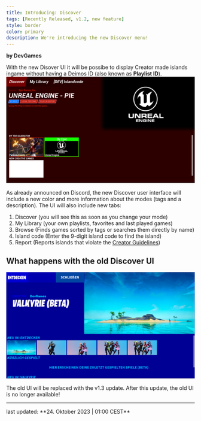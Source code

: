```yaml
---
title: Introducing: Discover
tags: [Recently Released, v1.2, new feature]
style: border
color: primary
description: We're introducing the new Discover menu!
---
```


**by DevGames**

With the new Disover UI it will be possibe to display Creator made islands ingame without having a Deimos ID (also known as **Playlist ID**).
![New Discover UI](https://github.com/DevniteCreative/Styleon/blob/main/assets/NewDiscover.png?raw=true)

As already announced on Discord, the new Discover user interface will include a new color and more information about the modes (tags and a description). The UI will also include new tabs:

1. Discover (you will see this as soon as you change your mode)
2. My Library (your own playlists, favorites and last played games)
3. Browse (Finds games sorted by tags or searches them directly by name)
4. Island code (Enter the 9-digit island code to find the island)
5. Report (Reports islands that violate the [Creator Guidelines](https://google.com/))

## What happens with the old Discover UI
![Old Discover UI](https://github.com/DevniteCreative/Styleon/blob/main/assets/OldDiscover.png?raw=true)

The old UI will be replaced with the v1.3 update. After this update, the old UI is no longer available!

<hr>
last updated: **24. Oktober 2023 | 01:00 CEST**
